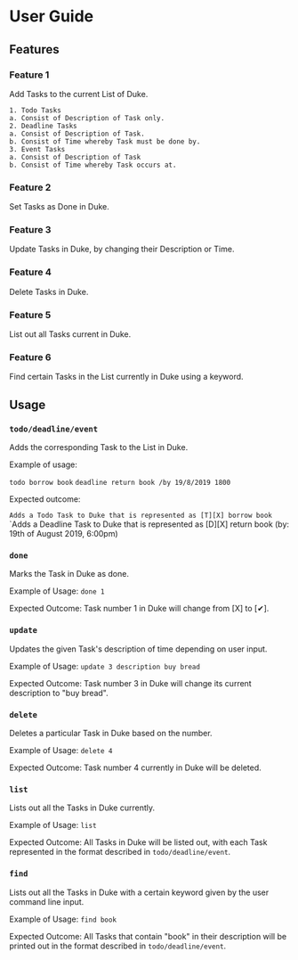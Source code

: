 # User Guide

## Features 

### Feature 1 
Add Tasks to the current List of Duke.

    1. Todo Tasks
	a. Consist of Description of Task only.
    2. Deadline Tasks
	a. Consist of Description of Task.
	b. Consist of Time whereby Task must be done by.
    3. Event Tasks
	a. Consist of Description of Task
	b. Consist of Time whereby Task occurs at.

### Feature 2
Set Tasks as Done in Duke.

### Feature 3
Update Tasks in Duke, by changing their Description or Time.

### Feature 4
Delete Tasks in Duke.

### Feature 5
List out all Tasks current in Duke.

### Feature 6
Find certain Tasks in the List currently in Duke using a keyword.

## Usage

### `todo/deadline/event`

Adds the corresponding Task to the List in Duke.

Example of usage: 

`todo borrow book`
`deadline return book /by 19/8/2019 1800`

Expected outcome:

`Adds a Todo Task to Duke that is represented as [T][X] borrow book`
`Adds a Deadline Task to Duke that is represented as [D][X] return book (by: 19th of August 2019, 6:00pm)

### `done`

Marks the Task in Duke as done.

Example of Usage:
`done 1`

Expected Outcome:
Task number 1 in Duke will change from [X] to [✔].

### `update`

Updates the given Task's description of time depending on user input.

Example of Usage:
`update 3 description buy bread`

Expected Outcome:
Task number 3 in Duke will change its current description to "buy bread".

### `delete`

Deletes a particular Task in Duke based on the number.

Example of Usage:
`delete 4`

Expected Outcome:
Task number 4 currently in Duke will be deleted.

### `list`

Lists out all the Tasks in Duke currently.

Example of Usage:
`list`

Expected Outcome:
All Tasks in Duke will be listed out, with each Task represented in the format described in `todo/deadline/event`.

### `find`

Lists out all the Tasks in Duke with a certain keyword given by the user command line input.

Example of Usage:
`find book`

Expected Outcome:
All Tasks that contain "book" in their description will be printed out in the format described in `todo/deadline/event`.

